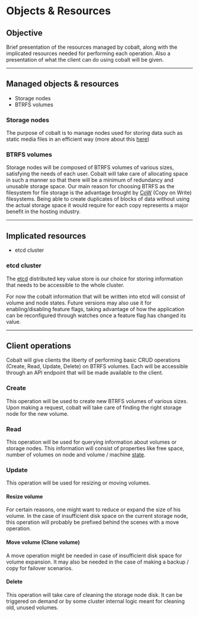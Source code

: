 # Objects & Resources

## Objective

Brief presentation of the resources managed by cobalt,
along with the implicated resources needed for performing
each operation. Also a presentation of what the client can do using
cobalt will be given.

---

## Managed objects & resources

- Storage nodes
- BTRFS volumes

### Storage nodes

The purpose of cobalt is to manage nodes used for storing data such as static
media files in an efficient way
(more about this [here](environment.md#in-house-usage))

### BTRFS volumes

Storage nodes will be composed of BTRFS volumes of various sizes,
satisfying the needs of each user. Cobalt will take care of allocating space
in such a manner so that there will be a minimum of redundancy and unusable
storage space. Our main reason for choosing BTRFS as the filesystem for file
storage is the advantage brought by
[CoW](https://en.wikipedia.org/wiki/Copy-on-write) (Copy on Write) filesystems.
Being able to create duplicates of blocks of data without using the actual
storage space it would require for each copy represents a major benefit in the
hosting industry.

---

## Implicated resources

- etcd cluster

### etcd cluster

The [etcd](https://coreos.com/etcd/) distributed key value store is our choice
for storing information that needs to be accessible to the whole cluster.

For now the cobalt information that will be written into etcd will consist of
volume and node states. Future versions may also use it for enabling/disabling
feature flags, taking advantage of how the application can be reconfigured
through watches once a feature flag has changed its value.

---

## Client operations

Cobalt will give clients the liberty of performing basic CRUD operations
(Create, Read, Update, Delete) on BTRFS volumes. Each will be accessible
through an API endpoint that will be made available to the client.

### Create

This operation will be used to create new BTRFS volumes of various sizes.
Upon making a request, cobalt will take care of finding the right storage node
for the new volume.

### Read

This operation will be used for querying information about volumes or storage
nodes. This information will consist of properties like free space, number of
volumes on node and volume / machine [state](states.md).

### Update

This operation will be used for resizing or moving volumes.

#### Resize volume

For certain reasons, one might want to reduce or expand the size of his volume.
In the case of insufficient disk space on the current storage node,
this operation will probably be prefixed behind the scenes with a move
operation.

#### Move volume (Clone volume)

A move operation might be needed in case of insufficient disk space for
volume expansion. It may also be needed in the case of making a
backup / copy for failover scenarios.

#### Delete

This operation will take care of cleaning the storage node disk.
It can be triggered on demand or by some cluster internal logic meant for
cleaning old, unused volumes.
